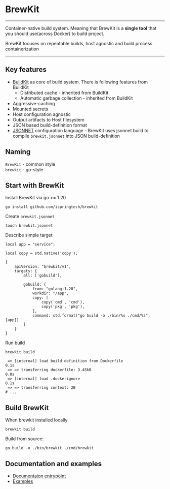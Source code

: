 # BrewKit

----

Container-native build system. Meaning that BrewKit is a **single tool** that you should use(across Docker) to build project.

BrewKit focuses on repeatable builds, host agnostic and build process containerization

----

## Key features

* [BuildKit](https://github.com/moby/buildkit) as core of build system. There is following features from BuildKit 
  * Distributed cache - inherited from BuildKit
  * Automatic garbage collection - inherited from BuildKit
* Aggressive-caching
* Mounted secrets
* Host configuration agnostic
* Output artifacts to Host filesystem
* JSON based build-definition format  
* [JSONNET](https://jsonnet.org/) configuration language - BrewKit uses jsonnet build to compile `brewkit.jsonnet` into JSON build-definition

## Naming

`BrewKit` - common style
<br/>
`brewkit` - go-style

## Start with BrewKit

Install BrewKit via go >= 1.20 
```shell
go install github.com/ispringtech/brewkit
```

Create `brewkit.jsonnet`
```shell
touch brewkit.jsonnet
```

Describe simple target
```jsonnet
local app = "service";

local copy = std.native('copy');

{
    apiVersion: "brewkit/v1",
    targets: {
        all: ['gobuild'],
        
        gobuild: {
            from: "golang:1.20",
            workdir: "/app",
            copy: [
                copy('cmd', 'cmd'),
                copy('pkg', 'pkg'),
            ],
            command: std.format("go build -o ./bin/%s ./cmd/%s", [app])
        }
    }
}
```

Run build
```shell
brewkit build

 => [internal] load build definition from Dockerfile                                                                                                                                                           0.1s
 => => transferring dockerfile: 3.45kB                                                                                                                                                                         0.0s
 => [internal] load .dockerignore                                                                                                                                                                              0.1s
 => => transferring context: 2B
# ...
```

## Build BrewKit

When brewkit installed locally
```shell
brewkit build
```

Build from source:
```shell
go build -o ./bin/brewkit ./cmd/brewkit
```

## Documentation and examples

* [Documentaion entrypoint](docs/readme.md)
* [Examples](docs/examples)